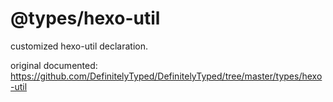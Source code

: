# @types/hexo-util

customized hexo-util declaration.

original documented: https://github.com/DefinitelyTyped/DefinitelyTyped/tree/master/types/hexo-util